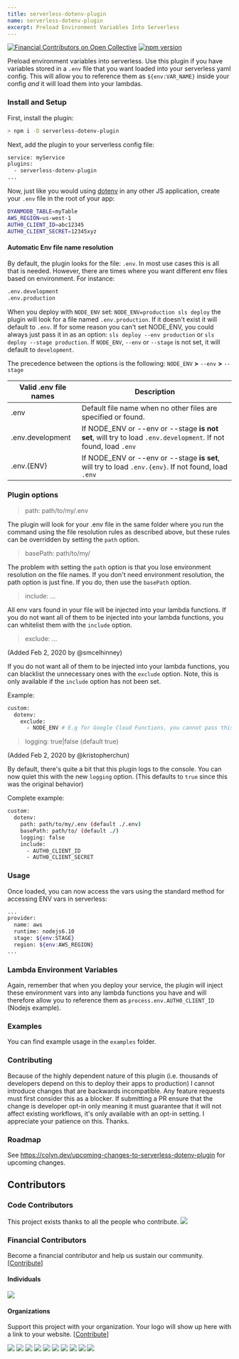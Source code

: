 ```yaml
---
title: serverless-dotenv-plugin
name: serverless-dotenv-plugin
excerpt: Preload Environment Variables Into Serverless
---
```


[![Financial Contributors on Open Collective](https://opencollective.com/serverless-dotenv-plugin/all/badge.svg?label=financial+contributors)](https://opencollective.com/serverless-dotenv-plugin) [![npm version](https://img.shields.io/npm/v/serverless-dotenv-plugin.svg?style=flat)](https://www.npmjs.com/package/serverless-dotenv-plugin)

Preload environment variables into serverless. Use this plugin if you have variables stored in a `.env` file that you want loaded into your serverless yaml config. This will allow you to reference them as `${env:VAR_NAME}` inside your config _and_ it will load them into your lambdas.

### Install and Setup

First, install the plugin:

```bash
> npm i -D serverless-dotenv-plugin
```

Next, add the plugin to your serverless config file:

```bash
service: myService
plugins:
  - serverless-dotenv-plugin
...
```

Now, just like you would using [dotenv](https://www.npmjs.com/package/dotenv) in any other JS application, create your `.env` file in the root of your app:

```bash
DYANMODB_TABLE=myTable
AWS_REGION=us-west-1
AUTH0_CLIENT_ID=abc12345
AUTH0_CLIENT_SECRET=12345xyz
```

#### Automatic Env file name resolution

By default, the plugin looks for the file: `.env`. In most use cases this is all that is needed. However, there are times where you want different env files based on environment. For instance:

```bash
.env.development
.env.production
```

When you deploy with `NODE_ENV` set: `NODE_ENV=production sls deploy` the plugin will look for a file named `.env.production`. If it doesn't exist it will default to `.env`. If for some reason you can't set NODE_ENV, you could always just pass it in as an option: `sls deploy --env production` or `sls deploy --stage production`. If `NODE_ENV`, `--env` or `--stage` is not set, it will default to `development`.

The precedence between the options is the following:
`NODE_ENV` **>** `--env` **>** `--stage`

| Valid .env file names | Description                                                                                                    |
| --------------------- | -------------------------------------------------------------------------------------------------------------- |
| .env                  | Default file name when no other files are specified or found.                                                  |
| .env.development      | If NODE_ENV or --env or --stage **is not set**, will try to load `.env.development`. If not found, load `.env` |
| .env.{ENV}            | If NODE_ENV or --env or --stage **is set**, will try to load `.env.{env}`. If not found, load `.env`           |

### Plugin options

> path: path/to/my/.env

The plugin will look for your .env file in the same folder where you run the command using the file resolution rules as described above, but these rules can be overridden by setting the `path` option.

> basePath: path/to/my/

The problem with setting the `path` option is that you lose environment resolution on the file names. If you don't need environment resolution, the path option is just fine. If you do, then use the `basePath` option.

> include: ...

All env vars found in your file will be injected into your lambda functions. If you do not want all of them to be injected into your lambda functions, you can whitelist them with the `include` option.

> exclude: ...

(Added Feb 2, 2020 by @smcelhinney)

If you do not want all of them to be injected into your lambda functions, you can blacklist the unnecessary ones with the `exclude` option. Note, this is only available if the `include` option has not been set.

Example:

```bash
custom:
  dotenv:
    exclude:
      - NODE_ENV # E.g for Google Cloud Functions, you cannot pass this env variable.
```

> logging: true|false (default true)

(Added Feb 2, 2020 by @kristopherchun)

By default, there's quite a bit that this plugin logs to the console. You can now quiet this with the new `logging` option. (This defaults to `true` since this was the original behavior)

Complete example:

```bash
custom:
  dotenv:
    path: path/to/my/.env (default ./.env)
    basePath: path/to/ (default ./)
    logging: false
    include:
      - AUTH0_CLIENT_ID
      - AUTH0_CLIENT_SECRET
```

### Usage

Once loaded, you can now access the vars using the standard method for accessing ENV vars in serverless:

```bash
...
provider:
  name: aws
  runtime: nodejs6.10
  stage: ${env:STAGE}
  region: ${env:AWS_REGION}
...
```

### Lambda Environment Variables

Again, remember that when you deploy your service, the plugin will inject these environment vars into any lambda functions you have and will therefore allow you to reference them as `process.env.AUTH0_CLIENT_ID` (Nodejs example).

### Examples

You can find example usage in the `examples` folder.

### Contributing

Because of the highly dependent nature of this plugin (i.e. thousands of developers depend on this to deploy their apps to production) I cannot introduce changes that are backwards incompatible. Any feature requests must first consider this as a blocker. If submitting a PR ensure that the change is developer opt-in only meaning it must guarantee that it will not affect existing workflows, it's only available with an opt-in setting. I appreciate your patience on this. Thanks.

### Roadmap

See https://colyn.dev/upcoming-changes-to-serverless-dotenv-plugin for upcoming changes.

## Contributors

### Code Contributors

This project exists thanks to all the people who contribute.
<a href="https://github.com/colynb/serverless-dotenv-plugin/graphs/contributors"><img src="https://opencollective.com/serverless-dotenv-plugin/contributors.svg?width=890&button=false" /></a>

### Financial Contributors

Become a financial contributor and help us sustain our community. [[Contribute](https://opencollective.com/serverless-dotenv-plugin/contribute)]

#### Individuals

<a href="https://opencollective.com/serverless-dotenv-plugin"><img src="https://opencollective.com/serverless-dotenv-plugin/individuals.svg?width=890"></a>

#### Organizations

Support this project with your organization. Your logo will show up here with a link to your website. [[Contribute](https://opencollective.com/serverless-dotenv-plugin/contribute)]

<a href="https://opencollective.com/serverless-dotenv-plugin/organization/0/website"><img src="https://opencollective.com/serverless-dotenv-plugin/organization/0/avatar.svg"></a>
<a href="https://opencollective.com/serverless-dotenv-plugin/organization/1/website"><img src="https://opencollective.com/serverless-dotenv-plugin/organization/1/avatar.svg"></a>
<a href="https://opencollective.com/serverless-dotenv-plugin/organization/2/website"><img src="https://opencollective.com/serverless-dotenv-plugin/organization/2/avatar.svg"></a>
<a href="https://opencollective.com/serverless-dotenv-plugin/organization/3/website"><img src="https://opencollective.com/serverless-dotenv-plugin/organization/3/avatar.svg"></a>
<a href="https://opencollective.com/serverless-dotenv-plugin/organization/4/website"><img src="https://opencollective.com/serverless-dotenv-plugin/organization/4/avatar.svg"></a>
<a href="https://opencollective.com/serverless-dotenv-plugin/organization/5/website"><img src="https://opencollective.com/serverless-dotenv-plugin/organization/5/avatar.svg"></a>
<a href="https://opencollective.com/serverless-dotenv-plugin/organization/6/website"><img src="https://opencollective.com/serverless-dotenv-plugin/organization/6/avatar.svg"></a>
<a href="https://opencollective.com/serverless-dotenv-plugin/organization/7/website"><img src="https://opencollective.com/serverless-dotenv-plugin/organization/7/avatar.svg"></a>
<a href="https://opencollective.com/serverless-dotenv-plugin/organization/8/website"><img src="https://opencollective.com/serverless-dotenv-plugin/organization/8/avatar.svg"></a>
<a href="https://opencollective.com/serverless-dotenv-plugin/organization/9/website"><img src="https://opencollective.com/serverless-dotenv-plugin/organization/9/avatar.svg"></a>
